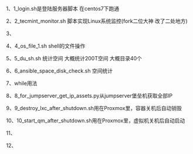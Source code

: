 1、1_login.sh是登陆服务器脚本 在centos7下跑通

2、2_tecmint_monitor.sh 脚本实现Linux系统监控(fork二位大神 改了二处地方)

3、

4、4_os_file_1.sh shell的文件操作

5、5_du_sh.sh 统计空间 大概统计200T空间 大概目录40个

6、6_ansible_space_disk_check.sh 空间统计

7、while用法

8、8_for_jumpserver_get_ip_assets.py从jumpserver堡垒机获取全部IP

9、9_destroy_lxc_after_shutdown.sh用在Proxmox里，容器关机后自动销毁

10、10_start_qm_after_shutdown.sh用在Proxmox里，虚拟机关机后自动启动

11、

12、
